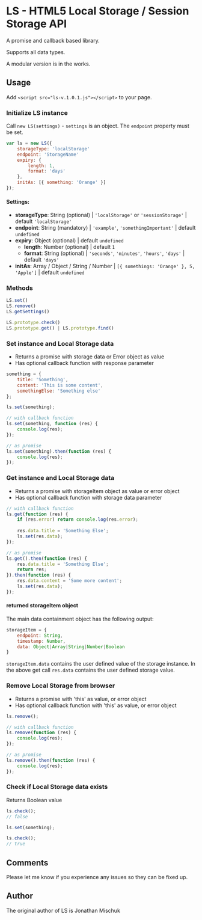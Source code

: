 # LS - HTML5 Local Storage / Session Storage API

A promise and callback based library.

Supports all data types.

A modular version is in the works.
 
## Usage

Add `<script src="ls-v.1.0.1.js"></script>` to your page.

### Initialize LS instance

Call `new LS(settings)` - `settings` is an object. The `endpoint` property must be set.

```javascript
var ls = new LS({
    storageType: 'localStorage'
    endpoint: 'StorageName'
    expiry: {
        length: 1,
        format: 'days'
    },
    initAs: [{ something: 'Orange' }]
});
```

#### Settings:

* __storageType__: String (optional) | `'localStorage'` or `'sessionStorage'` | default `'localStorage'`
* __endpoint__: String (mandatory) | `'example'`, `'somethingImportant'` | default `undefined`
* __expiry__: Object (optional) | default `undefined`
  * __length__: Number (optional) | default `1`
  * __format__: String (optional) | `'seconds'`, `'minutes'`, `'hours'`, `'days'` | default `'days'`  
* __initAs__: Array / Object / String / Number | `[{ somethings: 'Orange' }, 5, 'Apple']` | default `undefined`

### Methods

```javascript
LS.set()
LS.remove()
LS.getSettings()

LS.prototype.check()
LS.prototype.get() | LS.prototype.find()
```

### Set instance and Local Storage data 

* Returns a promise with storage data or Error object as value
* Has optional callback function with response parameter

```javascript
something = {
    title: 'Something',
    content: 'This is some content',
    somethingElse: 'Something else'
};

ls.set(something);

// with callback function
ls.set(something, function (res) {
    console.log(res);    
});

// as promise
ls.set(something).then(function (res) {
    console.log(res);
});
```

### Get instance and Local Storage data

* Returns a promise with storageItem object as value or error object
* Has optional callback function with storage data parameter

```javascript
// with callback function
ls.get(function (res) {
    if (res.error) return console.log(res.error);    
    
    res.data.title = 'Something Else';
    ls.set(res.data);
});

// as promise
ls.get().then(function (res) {
    res.data.title = 'Something Else'; 
    return res;
}).then(function (res) {
    res.data.content = 'Some more content';
    ls.set(res.data);
});
```

#### returned storageItem object

The main data containment object has the following output:

```javascript
storageItem = {
    endpoint: String,
    timestamp: Number,
    data: Object|Array|String|Number|Boolean
}
```

`storageItem.data` contains the user defined value of the storage instance.
In the above get call `res.data` contains the user defined storage value.
    
### Remove Local Storage from browser

* Returns a promise with 'this' as value, or error object
* Has optional callback function with 'this' as value, or error object

```javascript
ls.remove();

// with callback function
ls.remove(function (res) {
    console.log(res);
});

// as promise
ls.remove().then(function (res) {
    console.log(res);
});
```

### Check if Local Storage data exists

Returns Boolean value

```javascript    
ls.check();
// false

ls.set(something);

ls.check();
// true
```

## Comments

Please let me know if you experience any issues so they can be fixed up.

## Author

The original author of LS is Jonathan Mischuk
